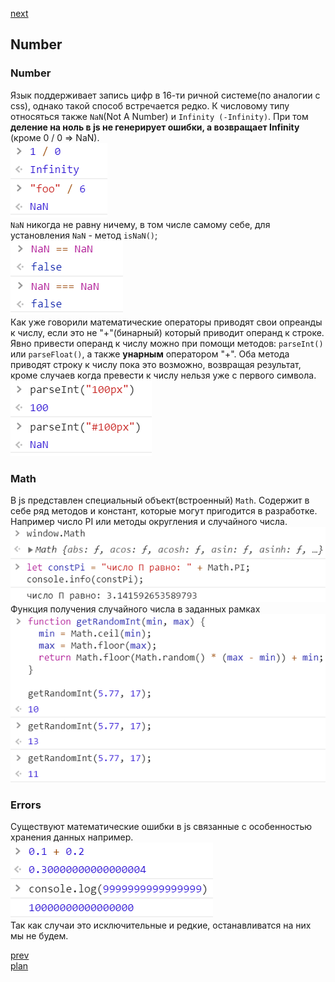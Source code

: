 <a href="04.md">next</a>

<h2>Number</h2>

<h3>Number</h3>

<div>
Язык поддерживает запись цифр в 16-ти ричной системе(по аналогии с css), однако такой способ встречается редко.
К числовому типу относяться также <code>NaN</code>(Not A Number) и <code>Infinity (-Infinity)</code>.
При том <strong>деление на ноль в js не генерирует ошибки, а возвращает Infinity</strong> (кроме 0 / 0 => NaN).
</div>

<div>
<img src="media/03-1.png">
</div>

<div>
<code>NaN</code> никогда не равну ничему, в том числе самому себе, для установления <code>NaN</code> - метод <code>isNaN()</code>;
</div>

<div>
<img src="media/03-2.png">
</div>

<div>
Как уже говорили математические операторы приводят свои опреанды к числу, если это не "+"(бинарный) который приводит операнд к строке.
Явно привести операнд к числу можно при помощи методов: <code>parseInt()</code> или <code>parseFloat()</code>,
а также <strong>унарным</strong> оператором "+". Оба метода приводят строку к числу пока это возможно, возвращая результат,
кроме случаев когда превести к числу нельзя уже с первого символа.
</div>

<div>
<img src="media/03-3.png">
</div>

<h3>Math</h3>

<div>
В js представлен специальный объект(встроенный) <code>Math</code>. Содержит в себе ряд методов и констант,
которые могут пригодится в разработке. Например число PI или методы округления и случайного числа.
</div>

<div>
<img src="media/03-4.png">
</div>

<div>
Функция получения случайного числа в заданных рамках
</div>

<div>
<img src="media/03-5.png">
</div>

<h3>Errors</h3>

<div>
Существуют математические ошибки в js связанные с особенностью хранения данных например.
</div>

<div>
<img src="media/03-6.png">
</div>

<div>
Так как случаи это исключительные и редкие, останавливатся на них мы не будем.
</div>

<a href="02.md">prev</a>
<br/>
<a href="00.md">plan</a>
